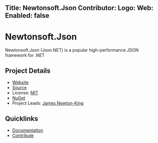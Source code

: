 Title: Newtonsoft.Json
Contributor:
Logo:
Web:
Enabled: false
---
# Newtonsoft.Json

Newtonsoft.Json (Json.NET) is a popular high-performance JSON framework for .NET

## Project Details

* [Website](https://www.newtonsoft.com/json)
* [Source](https://github.com/JamesNK/Newtonsoft.Json)
* License: [MIT](https://github.com/JamesNK/Newtonsoft.Json/blob/master/LICENSE.md)
* [NuGet](https://www.nuget.org/packages/Newtonsoft.Json/)
* Project Leads: [James Newton-King](https://github.com/JamesNK)

## Quicklinks

* [Documentation](https://www.newtonsoft.com/json/help)
* [Contribute](https://github.com/JamesNK/Newtonsoft.Json/blob/master/CONTRIBUTING.md)
